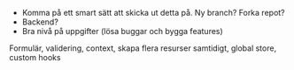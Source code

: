 - Komma på ett smart sätt att skicka ut detta på. Ny branch? Forka repot?
- Backend?
- Bra nivå på uppgifter (lösa buggar och bygga features)

Formulär, validering, context, skapa flera resurser samtidigt, global store, custom hooks
